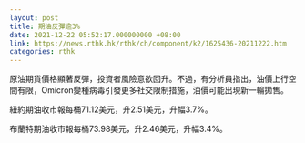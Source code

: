 ```yaml
---
layout: post
title: 期油反彈逾3%
date: 2021-12-22 05:52:17.000000000 +08:00
link: https://news.rthk.hk/rthk/ch/component/k2/1625436-20211222.htm
categories: rthk
---
```


原油期貨價格顯著反彈，投資者風險意欲回升。不過，有分析員指出，油價上行空間有限，Omicron變種病毒引發更多社交限制措施，油價可能出現新一輪拋售。

紐約期油收市報每桶71.12美元，升2.51美元，升幅3.7%。

布蘭特期油收市報每桶73.98美元，升2.46美元，升幅3.4%。
